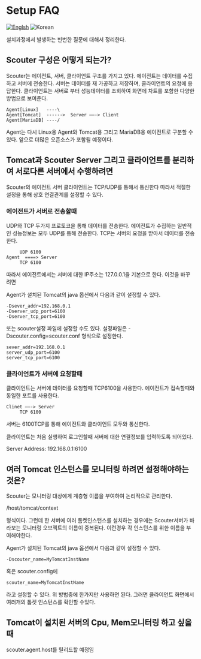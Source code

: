 # Setup FAQ
[![Englsh](https://img.shields.io/badge/language-English-red.svg)](Setup-FAQ.md) ![Korean](https://img.shields.io/badge/language-Korean-blue.svg)

설치과정에서 발생하는 빈번한 질문에 대해서 정리한다.

## Scouter 구성은 어떻게 되는가?
Scouter는 에이전트, 서버, 클라이언트 구조를 가지고 있다.
에이전트는 데이터를 수집하고 서버에 전송한다.
서버는 데이터를 재 가공하고 저장하며, 클라이언트의 요청에 응답한다.
클라이언트는 서버로 부터 성능데이터를 조회하여 화면에 차트를 포함한 다양한 방법으로 보여준다.
```
Agent[Linux]   ----\
Agent[Tomcat]  ------>  Server ——-> Client
Agent[MariaDB] ----/ 
```
Agent는 다시 Linux용 Agent와 Tomcat용 그리고 MariaDB용 에이전트로 구분할 수 있다. 앞으로 더많은 오픈소스가 포함될 예정이다.

## Tomcat과 Scouter Server 그리고 클라이언트를 분리하여 서로다른 서버에서 수행하려면
Scouter의 에이전트 서버 클라이언트는 TCP/UDP를 통해서 통신한다 따라서 적절한 설정을 통해 
상호 연결관계를 설정할 수 있다.

### 에이전트가 서버로 전송할때
UDP와 TCP 두가지 프로토코을 통해 데이터를 전송한다.
에이전트가 수집하는 일반적인 성능정보는 모두 UDP를 통해 전송한다.
TCP는 서버의 요청을 받아서 데이터를 전송한다. 
```
     UDP 6100
Agent  ====> Server 
     TCP 6100
```
따라서 에이전트에서는 서버에 대한 IP주소는 127.0.0.1을 기본으로 한다. 이것을 바꾸려면 

Agent가 설치된 Tomcat의 java 옵션에서 다음과 같이 설정할 수 있다. 
```
-Dsever_addr=192.168.0.1
-Dserver_udp_port=6100
-Dserver_tcp_port=6100
```
또는 scouter설정 파일에 설정할 수도 있다. 설정파일은 -Dscouter.config=scouter.conf 형식으로 설정한다.
```
sever_addr=192.168.0.1
server_udp_port=6100
server_tcp_port=6100
```


### 클라이언트가 서버에 요청할때
클라이언트는 서버에 데이터를 요청할때 TCP6100을 사용한다. 에이전트가 접속할때와 동일한 포트를 사용한다.
```
Clinet ——-> Server 
     TCP 6100
```
서버는 6100TCP를 통해 에이전트와 클라이언트 모두와 통신한다.

클라이언트는 처음 실행하여 로그인할때  서버에 대한 연결정보를 입력하도록 되어있다.

Server Address: 192.168.0.1:6100

## 여러 Tomcat 인스턴스를 모니터링 하려면 설정해야하는 것은?
Scouter는 모니터링 대상에게 계층형 이름을 부여하여 논리적으로 관리한다. 

/host/tomcat/context 

형식이다. 그런데 한 서버에 여러 톰켓인스턴스를 설치하는 경우에는 Scouter서버가 바라보는 모니터링 오브젝트의 이름이 중복된다. 이런경우 각 인스턴스를 위한 이름을 부여해야한다. 

Agent가 설치된 Tomcat의 java 옵션에서 다음과 같이 설정할 수 있다. 
```
-Dscouter_name=MyTomcatInstName 
```
혹은 scouter.config에 

```
scouter_name=MyTomcatInstName
```
라고 설정할 수 있다. 위 방법중에 한가지만 사용하면 된다.
그러면 클라이언트 화면에서 여러개의 톰켓 인스턴스를 확인할 수있다.

## Tomcat이 설치된 서버의 Cpu, Mem모니터링 하고 싶을때
scouter.agent.host를 릴리드할 예정임


